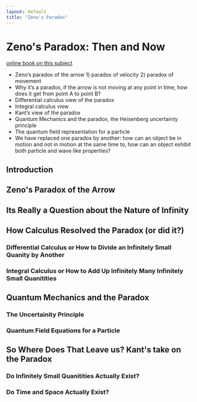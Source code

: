 ```yaml
---
layout: default
title: "Zeno's Paradox"
---
```


# Zeno's Paradox: Then and Now

 [online book on this subject](https://srdas.github.io/DLBook2/)


- Zeno’s paradox of the arrow 1) paradox of velocity 2) paradox of movement 
- Why it’s a paradox, if the arrow is not moving at any point in time, how does it get from point A to point B?
- Differential calculus view of the paradox 
- Integral calculus view
- Kant’s view of the paradox 
- Quantum Mechanics and the paradox, the Heisenberg uncertainty principle 
- The quantum field representation for a particle 
- We have replaced one paradox by another: how can an object be in motion and not in motion at the same time to, how can an object exhibit both particle and wave like properties?


## Introduction





## Zeno's Paradox of the Arrow


## Its Really a Question about the Nature of Infinity



## How Calculus Resolved the Paradox (or did it?)


### Differential Calculus or How to Divide an Infinitely Small Quanity by Another



### Integral Calculus or How to Add Up Infinitely Many Infinitely Small Quanitities


## Quantum Mechanics and the Paradox

### The Uncertainity Principle




### Quantum Field Equations for a Particle




## So Where Does That Leave us? Kant's take on the Paradox

### Do Infinitely Small Quanitities Actually Exist?

### Do Time and Space Actually Exist?
